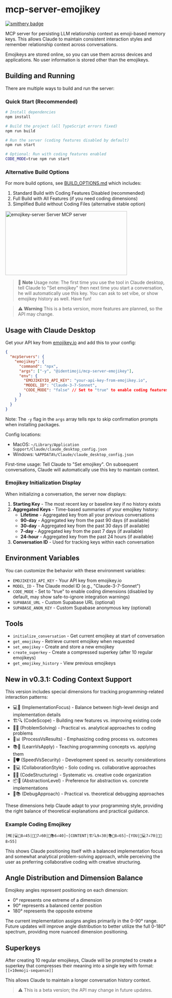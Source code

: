 # mcp-server-emojikey

[![smithery badge](https://smithery.ai/badge/@identimoji/mcp-server-emojikey)](https://smithery.ai/server/@identimoji/mcp-server-emojikey)

MCP server for persisting LLM relationship context as emoji-based memory keys. This allows Claude to maintain consistent interaction styles and remember relationship context across conversations.

Emojikeys are stored online, so you can use them across devices and applications. No user information is stored other than the emojikeys.

## Building and Running

There are multiple ways to build and run the server:

### Quick Start (Recommended)

```bash
# Install dependencies
npm install

# Build the project (all TypeScript errors fixed)
npm run build

# Run the server (coding features disabled by default)
npm run start

# Optional: Run with coding features enabled
CODE_MODE=true npm run start
```

### Alternative Build Options

For more build options, see [BUILD_OPTIONS.md](BUILD_OPTIONS.md) which includes:

1. Standard Build with Coding Features Disabled (recommended)
2. Full Build with All Features (if you need coding dimensions)
3. Simplified Build without Coding Files (alternative stable option)

<a href="https://glama.ai/mcp/servers/e042rg25ct">
  <img width="380" height="200" src="https://glama.ai/mcp/servers/e042rg25ct/badge" alt="emojikey-server Server MCP server" />
</a>

> 📝 **Note**
> Usage note: The first time you use the tool in Claude desktop, tell Claude to "Set emojikey" then next time you start a conversation, he will automatically use this key. You can ask to set vibe, or show emojikey history as well. Have fun!

> ⚠️ **Warning**
> This is a beta version, more features are planned, so the API may change.

## Usage with Claude Desktop

Get your API key from [emojikey.io](https://emojikey.io) and add this to your config:

```json
{
  "mcpServers": {
    "emojikey": {
      "command": "npx",
      "args": ["-y", "@identimoji/mcp-server-emojikey"],
      "env": {
        "EMOJIKEYIO_API_KEY": "your-api-key-from-emojikey.io",
        "MODEL_ID": "Claude-3-7-Sonnet",
        "CODE_MODE": "false" // Set to "true" to enable coding features
      }
    }
  }
}
```

Note: The `-y` flag in the `args` array tells npx to skip confirmation prompts when installing packages.

Config locations:
- MacOS: `~/Library/Application Support/Claude/claude_desktop_config.json`
- Windows: `%APPDATA%/Claude/claude_desktop_config.json`

First-time usage: Tell Claude to "Set emojikey". On subsequent conversations, Claude will automatically use this key to maintain context.

### Emojikey Initialization Display

When initializing a conversation, the server now displays:

1. **Starting Key** - The most recent key or baseline key if no history exists
2. **Aggregated Keys** - Time-based summaries of your emojikey history:
   - **Lifetime** - Aggregated key from all your previous conversations
   - **90-day** - Aggregated key from the past 90 days (if available)
   - **30-day** - Aggregated key from the past 30 days (if available)
   - **7-day** - Aggregated key from the past 7 days (if available)
   - **24-hour** - Aggregated key from the past 24 hours (if available)
3. **Conversation ID** - Used for tracking keys within each conversation

## Environment Variables

You can customize the behavior with these environment variables:

- `EMOJIKEYIO_API_KEY` - Your API key from emojikey.io
- `MODEL_ID` - The Claude model ID (e.g., "Claude-3-7-Sonnet")
- `CODE_MODE` - Set to "true" to enable coding dimensions (disabled by default, may show safe-to-ignore integration warnings)
- `SUPABASE_URL` - Custom Supabase URL (optional)
- `SUPABASE_ANON_KEY` - Custom Supabase anonymous key (optional)

## Tools

- `initialize_conversation` - Get current emojikey at start of conversation
- `get_emojikey` - Retrieve current emojikey when requested
- `set_emojikey` - Create and store a new emojikey
- `create_superkey` - Create a compressed superkey (after 10 regular emojikeys)
- `get_emojikey_history` - View previous emojikeys

## New in v0.3.1: Coding Context Support

This version includes special dimensions for tracking programming-related interaction patterns:

- 💻🔧 (ImplementationFocus) - Balance between high-level design and implementation details
- 🏗️🔍 (CodeScope) - Building new features vs. improving existing code
- 🧩🧠 (ProblemSolving) - Practical vs. analytical approaches to coding problems
- 🔄📊 (ProcessVsResults) - Emphasizing coding process vs. outcomes
- 📚🧪 (LearnVsApply) - Teaching programming concepts vs. applying them
- 🚀🛡️ (SpeedVsSecurity) - Development speed vs. security considerations
- 👥💻 (CollaborationStyle) - Solo coding vs. collaborative approaches
- 🧬🎨 (CodeStructuring) - Systematic vs. creative code organization
- 📦🔧 (AbstractionLevel) - Preference for abstraction vs. concrete implementations
- 🐞📚 (DebugApproach) - Practical vs. theoretical debugging approaches

These dimensions help Claude adapt to your programming style, providing the right balance of theoretical explanations and practical guidance.

### Example Coding Emojikey

```
[ME|💻🔧8∠45|🧩🧠7∠60|🐞📚6∠40]~[CONTENT|🏗️🔍9∠30|📚🧪8∠65]~[YOU|👥💻7∠70|🧬🎨8∠55]
```

This shows Claude positioning itself with a balanced implementation focus and somewhat analytical problem-solving approach, while perceiving the user as preferring collaborative coding with creative structuring.

## Angle Distribution and Dimension Balance

Emojikey angles represent positioning on each dimension:
- 0° represents one extreme of a dimension
- 90° represents a balanced center position
- 180° represents the opposite extreme

The current implementation assigns angles primarily in the 0-90° range. Future updates will improve angle distribution to better utilize the full 0-180° spectrum, providing more nuanced dimension positioning.

## Superkeys

After creating 10 regular emojikeys, Claude will be prompted to create a superkey that compresses their meaning into a single key with format: `[[×10emoji-sequence]]`

This allows Claude to maintain a longer conversation history context.

> ⚠️ This is a beta version; the API may change in future updates.

